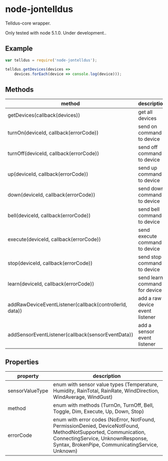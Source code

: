 # node-jontelldus
Telldus-core wrapper.

Only tested with node 5.1.0. Under development..

## Example

```javascript
var telldus = require('node-jontelldus');

telldus.getDevices(devices => 
	devices.forEach(device => console.log(device)));
```

## Methods
| method | description |
|--------|-------------|
| getDevices(callback(devices)) | get all devices |
| turnOn(deviceId, callback(errorCode)) | send on command to device | 
| turnOff(deviceId, callback(errorCode)) | send off command to device |
| up(deviceId, callback(errorCode)) | send up command to device |
| down(deviceId, callback(errorCode)) | send down command to device |
| bell(deviceId, callback(errorCode)) | send bell command to device |
| execute(deviceId, callback(errorCode)) | send execute command to device |
| stop(deviceId, callback(errorCode)) | send stop command to device |
| learn(deviceId, callback(errorCode)) | send learn command for device |
| addRawDeviceEventListener(callback(controllerId, data)) | add a raw device event listener |
| addSensorEventListener(callback(sensorEventData)) | add a sensor event listener |

## Properties
| property | description |
|----------|-------------|
| sensorValueType | enum with sensor value types (Temperature, Humidity, RainTotal, RainRate, WindDirection, WindAverage, WindGust) |
| method | enum with methods (TurnOn, TurnOff, Bell, Toggle, Dim, Execute, Up, Down, Stop) |
| errorCode | enum with error codes (NoError, NotFound, PermissionDenied, DeviceNotFound, MethodNotSupported, Communication, ConnectingService, UnknownResponse, Syntax, BrokenPipe, CommunicatingService, Unknown) |
